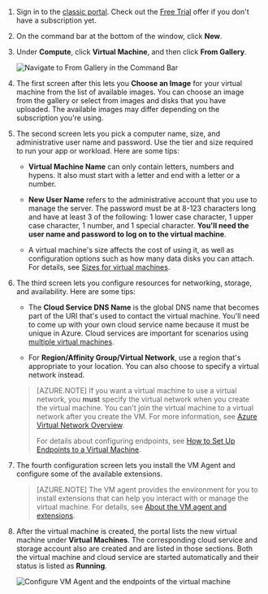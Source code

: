 1. Sign in to the [classic portal](http://manage.windowsazure.com). Check out the [Free Trial](http://azure.microsoft.com/pricing/free-trial/) offer if you don't have a subscription yet.

2. On the command bar at the bottom of the window, click **New**.

3. Under **Compute**, click **Virtual Machine**, and then click **From Gallery**.

	![Navigate to From Gallery in the Command Bar](./media/virtual-machines-create-WindowsVM/fromgallery.png)

4. The first screen after this lets you **Choose an Image** for your virtual machine from the list of available images. You can choose an image from the gallery or select from images and disks that you have uploaded. The available images may differ depending on the subscription you're using.

5. The second screen lets you pick a computer name, size, and administrative user name and password. Use the tier and size required to run your app or workload. Here are some tips:
	- **Virtual Machine Name** can only contain letters, numbers and hypens. It also must start with a letter and end with a letter or a number.
	- **New User Name** refers to the administrative account that you use to manage the server. The password must be at 8-123 characters long and have at least 3 of the following: 1 lower case character, 1 upper case character, 1 number, and 1 special character. **You'll need the user name and password to log on to the virtual machine**.

	- A virtual machine's size affects the cost of using it, as well as configuration options such as how many data disks you can attach. For details, see [Sizes for virtual machines](../articles/virtual-machines-size-specs.md).

6. The third screen lets you configure resources for networking, storage, and availability. Here are some tips:

	- The **Cloud Service DNS Name** is the global DNS name that becomes part of the URI that's used to contact the virtual machine. You'll need to come up with your own cloud service name because it must be unique in Azure. Cloud services are important for scenarios using [multiple virtual machines](../articles/cloud-services-connect-virtual-machine.md).

	- For **Region/Affinity Group/Virtual Network**, use a region that's appropriate to your location. You can also choose to specify a virtual network instead.

	>[AZURE.NOTE] If you want a virtual machine to use a virtual network, you **must** specify the virtual network when you create the virtual machine. You can't join the virtual machine to a virtual network after you create the VM. For more information, see [Azure Virtual Network Overview](virtual-networks-overview.md).
	>
	> For details about configuring endpoints, see [How to Set Up Endpoints to a Virtual Machine](../articles/virtual-machines-set-up-endpoints.md).

7. The fourth configuration screen lets you install the VM Agent and configure some of the available extensions.

	>[AZURE.NOTE] The VM agent provides the environment for you to install extensions that can help you interact with or manage the virtual machine. For details, see [About the VM agent and extensions](virtual-machines-extensions-agent-about.md).  

8. After the virtual machine is created, the portal lists the new virtual machine under **Virtual Machines**. The corresponding cloud service and storage account also are created and are listed in those sections. Both the virtual machine and cloud service are started automatically and their status is listed as **Running**.

	![Configure VM Agent and the endpoints of the virtual machine](./media/virtual-machines-create-WindowsVM/vmcreated.png)
